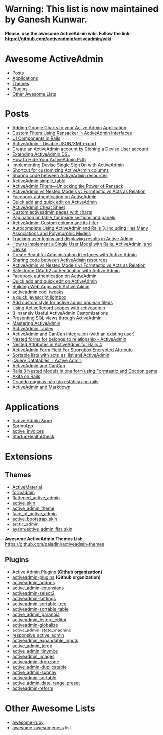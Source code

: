 Warning: This list is now maintained by Ganesh Kunwar.
================================================
**Please, use the awesome ActiveAdmin wiki.
Follow the link: https://github.com/activeadmin/activeadmin/wiki**

Awesome ActiveAdmin
===================
* [Posts](#posts)
* [Applications](#applications)
* [Themes](#themes)
* [Plugins](#plugins)
* [Other Awesome Lists](#other-awesome-lists)

Posts
=====
* [Adding Google Charts to your Active Admin Application](https://spin.atomicobject.com/2016/11/23/adding-google-charts-active-admin-application/)
* [Custom Filters Using Ransacker In ActiveAdmin Interfaces](http://nikhgupta.com/code/activeadmin/custom-filters-using-ransacker-in-activeadmin-interfaces/)
* [UI Components in Rails](https://medium.com/@alessandro1997/ui-components-in-rails-7f9373f0f2f)
* [ActiveAdmin - Disable JSON/XML export](https://coderwall.com/p/qzlssg/activeadmin-disable-json-xml-export)
* [Create an ActiveAdmin account by Cloning a Devise User account](https://coderwall.com/p/k4bbnq/create-an-activeadmin-account-by-cloning-a-devise-user-account)
* [Extending ActiveAdmin DSL](https://coderwall.com/p/wadeva/extending-activeadmin-dsl)
* [How to Hide Your ActiveAdmin Path](https://coderwall.com/p/2luxig/how-to-hide-your-activeadmin-path)
* [Implementing Devise Single Sign On with ActiveAdmin](http://goo.gl/cnyLTC)
* [Shortcut for customizing ActiveAdmin columns](https://coderwall.com/p/epu-va/shortcut-for-customizing-activeadmin-columns)
* [Sharing code between ActiveAdmin resources](http://tmichel.github.io/2015/02/22/sharing-code-between-activeadmin-resources/)
* [ActiveAdmin simple_table](http://rubyglasses.blogspot.com.br/2015/02/activeadmin-simpletable.html)
* [ActiveAdmin Filters—Unlocking the Power of Ransack](http://viget.com/extend/activeadmin-filters-unlocking-the-power-of-ransack)
* [ActiveAdmin vs Nested Models vs Formtastic vs Acts as Relation](https://coderwall.com/p/cms9ma/)
* [Facebook authentication on ActiveAdmin](http://helabs.com/blog/2014/04/07/facebook-authentication-on-activeadmin/)
* [Quick add and quick edit on ActiveAdmin](http://helabs.com/blog/2014/05/28/quick-add-and-quick-edit-on-active-admin/)
* [ActiveAdmin Cheat Sheet](http://engineering.coachup.com/activeadmin-cheat-sheet/)
* [Custom activeadmin pages with charts](http://juanda.me/create-custom-activeadmin-pages-with-charts/)
* [Pagination on table_for inside sections and panels](https://github.com/activeadmin/activeadmin/issues/1116)
* [ActiveAdmin: Custom column and its filter](http://codeonhill.com/activeadmin-custom-column-and-its-filter/)
* [Autocomplete Using ActiveAdmin and Rails 3, Including Has Many Associations and Polymorphic Models](http://www.metaltoad.com/blog/activeadmin-autocomplete-rails3)
* [Tracking user logins and displaying results in Active Admin](https://labs.kollegorna.se/blog/2015/05/activeadmin-logins/)
* [How to Implement a Single User Model with Rails, ActiveAdmin, and Devise](http://dan.doezema.com/2012/02/how-to-implement-a-single-user-model-with-rails-activeadmin-and-devise/)
* [Create Beautiful Administration Interfaces with Active Admin](http://mattbriney.com/2011/09/create-beautiful-administration-interfaces-with-active-admin/)
* [Sharing code between ActiveAdmin resources](http://tmichel.github.io/2015/02/22/sharing-code-between-activeadmin-resources)
* [ActiveAdmin vs Nested Models vs Formtastic vs Acts as Relation](https://coderwall.com/p/cms9ma)
* [Salesforce OAuth2 authentication with Active Admin](http://ejholmes.io/2012/04/08/active-admin-with-omniauth.html)
* [Facebook authentication on ActiveAdmin](http://helabs.com.br/blog/2014/04/07/facebook-authentication-on-activeadmin/)
* [Quick add and quick edit on ActiveAdmin](http://helabs.com.br/blog/2014/05/28/quick-add-and-quick-edit-on-active-admin/)
* [Building Web Apps with Active Admin](http://reverbhq.com/blog/2012/08/building-web-apps-with-activeadmin/)
* [activeadmin cool tweaks](http://amolnpujari.wordpress.com/2013/10/23/activeadmin-cool-tweaks/)
* [a quick javascript lightbox](http://amolnpujari.wordpress.com/2013/12/19/a-quick-javascript-lightbox/)
* [Add custom style for active admin boolean fileds](http://salayhin.wordpress.com/2014/04/24/add-custom-style-for-active-admin-boolean-fileds/)
* [Using ActiveRecord scopes with activeadmin](http://www.reinteractive.net/posts/189-using-activerecord-scopes-with-activeadmin)
* [8 Insanely Useful ActiveAdmin Customizations](http://viget.com/extend/8-insanely-useful-activeadmin-customizations)
* [Presenting SQL views through ActiveAdmin](http://lorefnon.me/2014/07/13/presenting-sql-views-through-active-admin.html)
* [Mastering ActiveAdmin](http://staal.io/blog/2013/02/26/mastering-activeadmin/)
* [ActiveAdmin Tables](http://codequizzes.wordpress.com/2013/05/22/activeadmin-tables/)
* [ActiveAdmin and CanCan integration (with an existing user)](http://sush.github.io/posts/active-admin-and-cancan-integration/)
* [Nested forms for belongs_to relationship - ActiveAdmin](http://eshaiju.blogspot.com.br/2014/03/nested-forms-for-belongsto-relationship.html?m=1)
* [Nested Attributes in ActiveAdmin for Rails 4](http://www.yoniweisbrod.com/nested-attributes-in-activeadmin-for-rails-4/)
* [ActiveAdmin Form Field For Strongbox Encrypted Attribute](http://seankibler.com/activeadmin-form-field-for-strongbox-encrypted-attribute)
* [Sortable lists with acts_as_list and ActiveAdmin](http://www.mossity.com/2011/07/08/sortable-lists-with-actsaslist-and-activeadmin/)
* [jQuery Datatables + Active Admin](https://gist.github.com/EtienneDepaulis/4070962)
* [ActiveAdmin and CanCan](http://blog.genuitytech.com/2012/02/26/activeadmin-and-cancan/)
* [Rails 3 Nested Models in one form using Formtastic and Cocoon gems](http://maxivak.com/rails-3-nested-models-in-one-form-using-formtastic-and-cocoon-gems/)
* [Akita on Rails](http://www.akitaonrails.com/ActiveAdmin)
* [Criando páginas não tão estáticas no rails](http://helabs.com/blog/2013/08/12/criando-paginas-nao-tao-estaticas-no-rails/)
* [ActiveAdmin and Markdown](https://reinteractive.net/posts/43-activeadmin-and-markdown-on-your-15-minute-blog-part-4)

Applications
============
* [Active Admin Store](https://github.com/activeadmin/demo.activeadmin.info)
* [SprintApp](https://github.com/macfanatic/SprintApp)
* [active_invoices](https://github.com/ianmurrays/active_invoices)
* [StartupHealthCheck](https://github.com/PixelCrafters/StartupHealthCheck)

Extensions
==========

Themes
------
* [ActiveMaterial](https://github.com/vigetlabs/active_material)
* [formadmin](https://github.com/formaweb/formadmin)
* [flattened_active_admin](https://github.com/Papercloud/flattened_active_admin)
* [active_skin](https://github.com/KMPgroup/active_skin)
* [active_admin_theme](https://github.com/didww/active_admin_theme)
* [face_of_active_admin](https://github.com/kvokka/face_of_active_admin)
* [active_bootstrap_skin](https://github.com/vinhnglx/active_bootstrap_skin)
* [arctic_admin](https://github.com/cle61/arctic_admin)
* [ayann/active_admin_flat_skin](https://github.com/ayann/active_admin_flat_skin)

**Awesome ActiveAdmin Themes List:** https://github.com/paladini/activeadmin-themes

Plugins
-------

* [Active Admin Plugins](https://github.com/activeadmin-plugins) __(Github organization)__
* [activeadmin-plugins](https://github.com/unmantained-activeadmin-plugins) __(Github organization)__
* [activeadmin_addons](https://github.com/platanus/activeadmin_addons)
* [active_admin-extensions](https://github.com/Fire-Dragon-DoL/active_admin-extensions)
* [activeadmin-select2](https://github.com/mfairburn/activeadmin-select2)
* [activeadmin-settings](https://github.com/slate-studio/activeadmin-settings)
* [activeadmin-sortable-tree](https://github.com/zorab47/activeadmin-sortable-tree)
* [activeadmin-sortable_table](https://github.com/bolshakov/activeadmin_sortable_table)
* [active_admin_paranoia](https://github.com/raihan2006i/active_admin_paranoia)
* [activeadmin_hstore_editor ](https://github.com/wild-r/activeadmin_hstore_editor)
* [activeadmin-globalize](https://github.com/unmantained-activeadmin-plugins/activeadmin-globalize)
* [active_admin-state_machine](https://github.com/macfanatic/active_admin-state_machine)
* [responsive_active_admin](https://github.com/ball-hayden/responsive_active_admin)
* [activeadmin_expandable_inputs](https://github.com/arielschvartz/activeadmin_expandable_inputs)
* [active_admin_jcrop](https://github.com/Ricardonacif/active_admin_jcrop)
* [active_admin_tinymce](https://github.com/KernelCorp/active_admin_tinymce)
* [activeadmin_images](https://github.com/KernelCorp/activeadmin_images)
* [activeadmin-dropzone](http://maximgladkov.com/blog/activeadmin-dropzone-gem)
* [active_admin-duplicatable](https://github.com/zorab47/active_admin-duplicatable)
* [active_admin-subnav](http://rubygems.org/gems/active_admin-subnav)
* [activeadmin-sortable](https://github.com/neo/activeadmin-sortable)
* [active_admin_date_range_preset](https://github.com/workgena/active_admin_date_range_preset)
* [activeadmin-reform](https://github.com/bolshakov/activeadmin-reform)

Other Awesome Lists
===================
* [awesome-ruby](https://github.com/markets/awesome-ruby)
* [awesome-awesomeness](https://github.com/bayandin/awesome-awesomeness) list.
